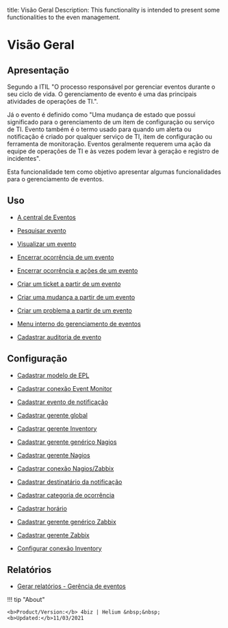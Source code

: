 title: Visão Geral
Description: This functionality is intended to present some functionalities to the even management.
# Visão Geral

Apresentação
----------------

Segundo a ITIL "O processo responsável por gerenciar eventos durante o seu ciclo de vida. O gerenciamento de evento é uma das principais atividades de operações de TI.".

Já o evento é definido como "Uma mudança de estado que possui significado para o gerenciamento de um item de configuração ou serviço de TI. Evento também é o termo usado para quando um alerta ou notificação é criado por qualquer serviço de TI, item de configuração ou ferramenta de monitoração. Eventos geralmente requerem uma ação da equipe de operações de TI e às vezes podem levar à geração e registro de incidentes".

Esta funcionalidade tem como objetivo apresentar algumas funcionalidades para o gerenciamento de eventos.

Uso
-------

- [A central de Eventos](/pt-br/4biz-helium/processes/event/use/the-event-center.html)

- [Pesquisar evento](/pt-br/4biz-helium/processes/event/use/search-event.html)

- [Visualizar um evento](/pt-br/4biz-helium/processes/event/use/view-event.html)

- [Encerrar ocorrência de um evento](/pt-br/4biz-helium/processes/event/use/close-event-occurrence.html)

- [Encerrar ocorrência e ações de um evento](/pt-br/4biz-helium/processes/event/use/close-occurences-and-actions.html)

- [Criar um ticket a partir de um evento](/pt-br/4biz-helium/processes/event/use/create-ticket-from-an-event.html)

- [Criar uma mudança a partir de um evento](/pt-br/4biz-helium/processes/event/use/create-change-from-an-event.html)

- [Criar um problema a partir de um evento](/pt-br/4biz-helium/processes/event/use/create-a-problem-from-an-event.html)

- [Menu interno do gerenciamento de eventos](/pt-br/4biz-helium/processes/event/use/internal-menu-of-event.html)

- [Cadastrar auditoria de evento](/pt-br/4biz-helium/processes/event/use/register-event-audit.html)

Configuração
-----------------

- [Cadastrar modelo de EPL](/pt-br/4biz-helium/processes/event/configuration/register-epl-template.html)

- [Cadastrar conexão Event Monitor](/pt-br/4biz-helium/processes/event/configuration/register-event-monitor-connection.html)

- [Cadastrar evento de notificação](/pt-br/4biz-helium/processes/event/configuration/register-event-notification.html)

- [Cadastrar gerente global](/pt-br/4biz-helium/processes/event/configuration/register-global-manager.html)

- [Cadastrar gerente Inventory](/pt-br/4biz-helium/processes/event/configuration/register-inventory-manager.html)

- [Cadastrar gerente genérico Nagios](/pt-br/4biz-helium/processes/event/configuration/register-nagios-generic-manager.html)

- [Cadastrar gerente Nagios](/pt-br/4biz-helium/processes/event/configuration/register-nagios-manager.html)

- [Cadastrar conexão Nagios/Zabbix](/pt-br/4biz-helium/processes/event/configuration/register-nagios-zabbix-connection.html)

- [Cadastrar destinatário da notificação](/pt-br/4biz-helium/processes/event/configuration/register-notification-recipient.html)

- [Cadastrar categoria de ocorrência](/pt-br/4biz-helium/processes/event/configuration/register-occurence-category.html)

- [Cadastrar horário](/pt-br/4biz-helium/processes/event/configuration/register-time.html)

- [Cadastrar gerente genérico Zabbix](/pt-br/4biz-helium/processes/event/configuration/register-zabbix-generic-manager.html)

- [Cadastrar gerente Zabbix](/pt-br/4biz-helium/processes/event/configuration/register-zabbix-manager.html)

- [Configurar conexão Inventory](/pt-br/4biz-helium/processes/event/configuration/set-inventory-connection.html)

Relatórios
-----------

- [Gerar relatórios - Gerência de eventos](/pt-br/4biz-helium/processes/event/use/generate-reports-event-management.html)


!!! tip "About"

    <b>Product/Version:</b> 4biz | Helium &nbsp;&nbsp;
    <b>Updated:</b>11/03/2021

